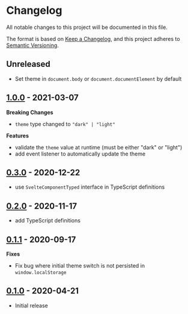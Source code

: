 # Changelog

All notable changes to this project will be documented in this file.

The format is based on [Keep a Changelog](https://keepachangelog.com/en/1.0.0/),
and this project adheres to [Semantic Versioning](https://semver.org/spec/v2.0.0.html).

## Unreleased

- Set theme in `document.body` or `document.documentElement` by default

## [1.0.0](https://github.com/metonym/svelte-dark-mode/releases/tag/v1.0.0) - 2021-03-07

**Breaking Changes**

- `theme` type changed to `"dark" | "light"`

**Features**

- validate the `theme` value at runtime (must be either "dark" or "light")
- add event listener to automatically update the theme

## [0.3.0](https://github.com/metonym/svelte-dark-mode/releases/tag/v0.3.0) - 2020-12-22

- use `SvelteComponentTyped` interface in TypeScript definitions

## [0.2.0](https://github.com/metonym/svelte-dark-mode/releases/tag/v0.2.0) - 2020-11-17

- add TypeScript definitions

## [0.1.1](https://github.com/metonym/svelte-dark-mode/releases/tag/v0.1.1) - 2020-09-17

**Fixes**

- Fix bug where initial theme switch is not persisted in `window.localStorage`

## [0.1.0](https://github.com/metonym/svelte-dark-mode/releases/tag/v0.1.0) - 2020-04-21

- Initial release
